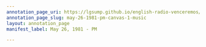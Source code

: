 ```yaml
---
annotation_page_uri: https://lgsump.github.io/english-radio-venceremos/annotations/may-26-1981-pm-canvas-1-music.json
annotation_page_slug: may-26-1981-pm-canvas-1-music
layout: annotation_page
manifest_label: May 26, 1981 - PM

---
```

